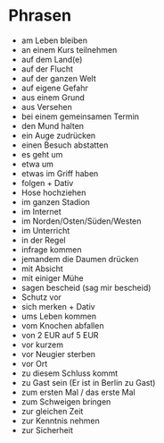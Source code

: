 # Phrasen

* am Leben bleiben
* an einem Kurs teilnehmen
* auf dem Land(e)
* auf der Flucht
* auf der ganzen Welt
* auf eigene Gefahr
* aus einem Grund
* aus Versehen
* bei einem gemeinsamen Termin
* den Mund halten
* ein Auge zudrücken
* einen Besuch abstatten
* es geht um
* etwa um
* etwas im Griff haben
* folgen + Dativ
* Hose hochziehen
* im ganzen Stadion
* im Internet
* im Norden/Osten/Süden/Westen
* im Unterricht
* in der Regel
* infrage kommen
* jemandem die Daumen drücken
* mit Absicht
* mit einiger Mühe
* sagen bescheid (sag mir bescheid)
* Schutz vor
* sich merken + Dativ
* ums Leben kommen
* vom Knochen abfallen
* von 2 EUR auf 5 EUR
* vor kurzem
* vor Neugier sterben
* vor Ort
* zu diesem Schluss kommt
* zu Gast sein (Er ist in Berlin zu Gast)
* zum ersten Mal / das erste Mal
* zum Schweigen bringen
* zur gleichen Zeit
* zur Kenntnis nehmen
* zur Sicherheit
